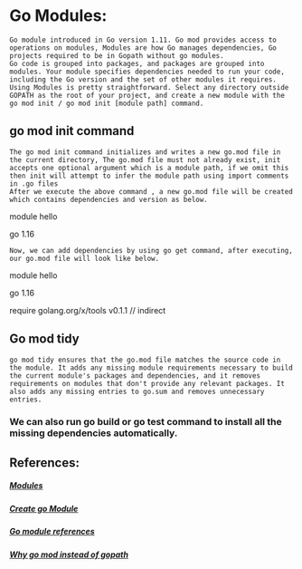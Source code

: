# Go Modules:
    Go module introduced in Go version 1.11. Go mod provides access to operations on modules, Modules are how Go manages dependencies, Go projects required to be in Gopath without go modules.
    Go code is grouped into packages, and packages are grouped into modules. Your module specifies dependencies needed to run your code, including the Go version and the set of other modules it requires.
    Using Modules is pretty straightforward. Select any directory outside GOPATH as the root of your project, and create a new module with the go mod init / go mod init [module path] command.
## go mod init command
    The go mod init command initializes and writes a new go.mod file in the current directory, The go.mod file must not already exist, init accepts one optional argument which is a module path, if we omit this then init will attempt to infer the module path using import comments in .go files
    After we execute the above command , a new go.mod file will be created which contains dependencies and version as below.

module hello

go 1.16

    Now, we can add dependencies by using go get command, after executing, our go.mod file will look like below.

module hello

go 1.16

require golang.org/x/tools v0.1.1 // indirect

## Go mod tidy
    go mod tidy ensures that the go.mod file matches the source code in the module. It adds any missing module requirements necessary to build the current module's packages and dependencies, and it removes requirements on modules that don't provide any relevant packages. It also adds any missing entries to go.sum and removes unnecessary entries.
### We can also run go build or go test command to install all the missing dependencies automatically. 

## References:
#####	[Modules](https://quii.gitbook.io/learn-go-with-tests/go-fundamentals/hello-world#go-modules)
#####	[Create go Module](https://golang.org/doc/tutorial/create-module)
#####	[Go module references](https://golang.org/ref/mod#go-mod-init)
#####	[Why go mod instead of gopath](https://insujang.github.io/2020-04-04/go-modules/)

